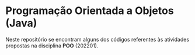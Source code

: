 # Programação Orientada a Objetos (Java)

Neste repositório se encontram alguns dos códigos referentes às atividades propostas na disciplina **POO** (202201). 

[//]: <> (Outras atividades como o Show do Milhão, e atividade sobre view também foram atividades propostas nessa matéria.)
